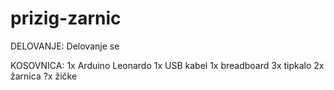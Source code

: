 # prizig-zarnic
DELOVANJE:
Delovanje se

KOSOVNICA:
1x Arduino Leonardo
1x USB kabel
1x breadboard
3x tipkalo
2x žarnica
?x žičke
